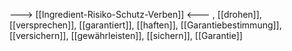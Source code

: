 ---> [[Ingredient-Risiko-Schutz-Verben]] <---
, [[drohen]], [[versprechen]], [[garantiert]], [[haften]], [[Garantiebestimmung]], [[versichern]], [[gewährleisten]], [[sichern]], [[Garantie]]